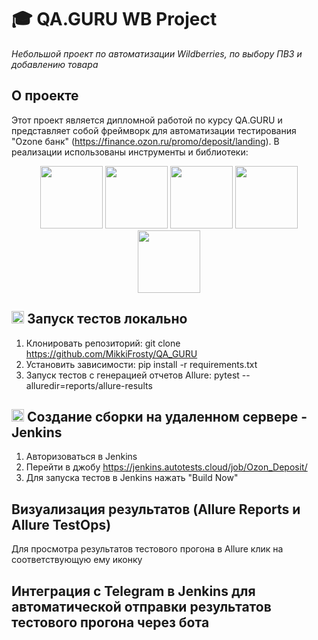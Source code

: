 # 🎓 QA.GURU WB Project

*Небольшой проект по автоматизации Wildberries, по выбору ПВЗ и добавлению товара*

## О проекте

Этот проект является дипломной работой по курсу QA.GURU и представляет собой фреймворк для автоматизации тестирования "Ozone банк" (https://finance.ozon.ru/promo/deposit/landing). В реализации использованы инструменты и библиотеки:

<p  align="center">
  
  <img src="https://cdn.jsdelivr.net/gh/devicons/devicon@latest/icons/python/python-original.svg" height="100" width="100"/>
  <img src="https://cdn.jsdelivr.net/gh/devicons/devicon@latest/icons/jenkins/jenkins-original.svg" height="100" width="100"/>
  <img src="https://cdn.jsdelivr.net/gh/devicons/devicon@latest/icons/pytest/pytest-original.svg" height="100" width="100"/>
  <img src="https://cdn.jsdelivr.net/gh/devicons/devicon@latest/icons/github/github-original.svg" height="100" width="100"/>
  <img src="https://cdn.jsdelivr.net/gh/devicons/devicon@latest/icons/selenium/selenium-original.svg" height="100" width="100"/>
</p>

## <img src="https://cdn.jsdelivr.net/gh/devicons/devicon@latest/icons/python/python-original.svg" height="20" width="20"> Запуск тестов локально

1) Клонировать репозиторий: git clone https://github.com/MikkiFrosty/QA_GURU
2) Установить зависимости: pip install -r requirements.txt
3) Запуск тестов с генерацией отчетов Allure: pytest --alluredir=reports/allure-results

##   <img src="https://cdn.jsdelivr.net/gh/devicons/devicon@latest/icons/jenkins/jenkins-original.svg" height="20" width="20"/> Создание сборки на удаленном сервере - Jenkins

1) Авторизоваться в Jenkins
2) Перейти в джобу https://jenkins.autotests.cloud/job/Ozon_Deposit/
3) Для запуска тестов в Jenkins нажать "Build Now"


## Визуализация результатов (Allure Reports и Allure TestOps)

Для просмотра результатов тестового прогона в Allure клик на соответствующую ему иконку

## Интеграция с Telegram в Jenkins для автоматической отправки результатов тестового прогона через бота
